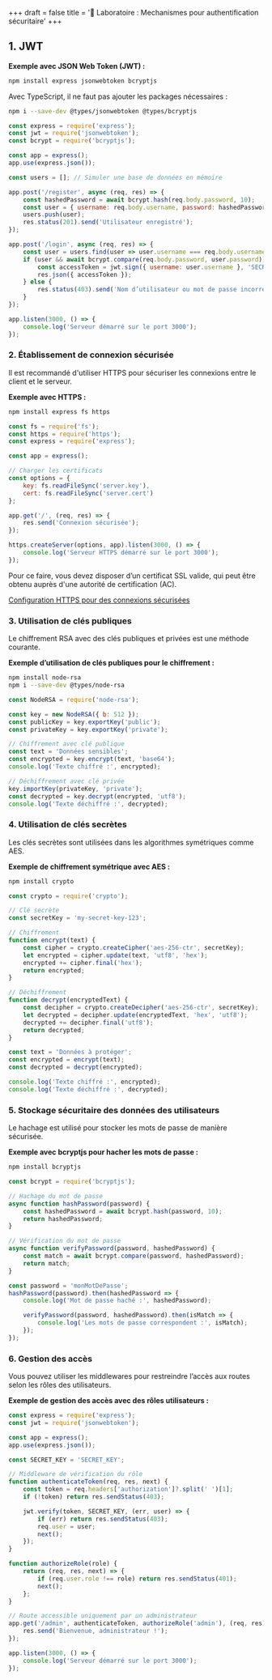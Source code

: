 +++
draft = false
title = '🧪 Laboratoire : Mechanismes pour authentification sécuritaire'
+++


## 1. JWT

**Exemple avec JSON Web Token (JWT) :**

```bash
npm install express jsonwebtoken bcryptjs
```

Avec TypeScript, il ne faut pas ajouter les packages nécessaires :

```bash
npm i --save-dev @types/jsonwebtoken @types/bcryptjs
```

```jsx
const express = require('express');
const jwt = require('jsonwebtoken');
const bcrypt = require('bcryptjs');

const app = express();
app.use(express.json());

const users = []; // Simuler une base de données en mémoire

app.post('/register', async (req, res) => {
    const hashedPassword = await bcrypt.hash(req.body.password, 10);
    const user = { username: req.body.username, password: hashedPassword };
    users.push(user);
    res.status(201).send('Utilisateur enregistré');
});

app.post('/login', async (req, res) => {
    const user = users.find(user => user.username === req.body.username);
    if (user && await bcrypt.compare(req.body.password, user.password)) {
        const accessToken = jwt.sign({ username: user.username }, 'SECRET_KEY', { expiresIn: '1h' });
        res.json({ accessToken });
    } else {
        res.status(403).send('Nom d’utilisateur ou mot de passe incorrect');
    }
});

app.listen(3000, () => {
    console.log('Serveur démarré sur le port 3000');
});
```

### 2. **Établissement de connexion sécurisée**

Il est recommandé d'utiliser HTTPS pour sécuriser les connexions entre le client et le serveur.

**Exemple avec HTTPS :**

```bash
npm install express fs https
```

```jsx
const fs = require('fs');
const https = require('https');
const express = require('express');

const app = express();

// Charger les certificats
const options = {
    key: fs.readFileSync('server.key'),
    cert: fs.readFileSync('server.cert')
};

app.get('/', (req, res) => {
    res.send('Connexion sécurisée');
});

https.createServer(options, app).listen(3000, () => {
    console.log('Serveur HTTPS démarré sur le port 3000');
});
```

Pour ce faire, vous devez disposer d’un certificat SSL valide, qui peut être obtenu auprès d'une autorité de certification (AC).

[Configuration HTTPS pour des connexions sécurisées](https://www.notion.so/Configuration-HTTPS-pour-des-connexions-s-curis-es-04e05ecc0fe34a3b97c411f0d959fd09?pvs=21)

### 3. **Utilisation de clés publiques**

Le chiffrement RSA avec des clés publiques et privées est une méthode courante.

**Exemple d’utilisation de clés publiques pour le chiffrement :**

```bash
npm install node-rsa
npm i --save-dev @types/node-rsa
```

```jsx
const NodeRSA = require('node-rsa');

const key = new NodeRSA({ b: 512 });
const publicKey = key.exportKey('public');
const privateKey = key.exportKey('private');

// Chiffrement avec clé publique
const text = 'Données sensibles';
const encrypted = key.encrypt(text, 'base64');
console.log('Texte chiffré :', encrypted);

// Déchiffrement avec clé privée
key.importKey(privateKey, 'private');
const decrypted = key.decrypt(encrypted, 'utf8');
console.log('Texte déchiffré :', decrypted);
```

### 4. **Utilisation de clés secrètes**

Les clés secrètes sont utilisées dans les algorithmes symétriques comme AES.

**Exemple de chiffrement symétrique avec AES :**

```bash
npm install crypto
```

```jsx
const crypto = require('crypto');

// Clé secrète
const secretKey = 'my-secret-key-123';

// Chiffrement
function encrypt(text) {
    const cipher = crypto.createCipher('aes-256-ctr', secretKey);
    let encrypted = cipher.update(text, 'utf8', 'hex');
    encrypted += cipher.final('hex');
    return encrypted;
}

// Déchiffrement
function decrypt(encryptedText) {
    const decipher = crypto.createDecipher('aes-256-ctr', secretKey);
    let decrypted = decipher.update(encryptedText, 'hex', 'utf8');
    decrypted += decipher.final('utf8');
    return decrypted;
}

const text = 'Données à protéger';
const encrypted = encrypt(text);
const decrypted = decrypt(encrypted);

console.log('Texte chiffré :', encrypted);
console.log('Texte déchiffré :', decrypted);
```

### 5. **Stockage sécuritaire des données des utilisateurs**

Le hachage est utilisé pour stocker les mots de passe de manière sécurisée.

**Exemple avec bcryptjs pour hacher les mots de passe :**

```bash
npm install bcryptjs
```

```jsx
const bcrypt = require('bcryptjs');

// Hachage du mot de passe
async function hashPassword(password) {
    const hashedPassword = await bcrypt.hash(password, 10);
    return hashedPassword;
}

// Vérification du mot de passe
async function verifyPassword(password, hashedPassword) {
    const match = await bcrypt.compare(password, hashedPassword);
    return match;
}

const password = 'monMotDePasse';
hashPassword(password).then(hashedPassword => {
    console.log('Mot de passe haché :', hashedPassword);

    verifyPassword(password, hashedPassword).then(isMatch => {
        console.log('Les mots de passe correspondent :', isMatch);
    });
});
```

### 6. **Gestion des accès**

Vous pouvez utiliser les middlewares pour restreindre l’accès aux routes selon les rôles des utilisateurs.

**Exemple de gestion des accès avec des rôles utilisateurs :**

```jsx
const express = require('express');
const jwt = require('jsonwebtoken');

const app = express();
app.use(express.json());

const SECRET_KEY = 'SECRET_KEY';

// Middleware de vérification du rôle
function authenticateToken(req, res, next) {
    const token = req.headers['authorization']?.split(' ')[1];
    if (!token) return res.sendStatus(403);

    jwt.verify(token, SECRET_KEY, (err, user) => {
        if (err) return res.sendStatus(403);
        req.user = user;
        next();
    });
}

function authorizeRole(role) {
    return (req, res, next) => {
        if (req.user.role !== role) return res.sendStatus(401);
        next();
    };
}

// Route accessible uniquement par un administrateur
app.get('/admin', authenticateToken, authorizeRole('admin'), (req, res) => {
    res.send('Bienvenue, administrateur !');
});

app.listen(3000, () => {
    console.log('Serveur démarré sur le port 3000');
});
```